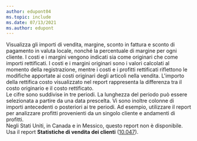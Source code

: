 ```yaml
---
author: edupont04
ms.topic: include
ms.date: 07/13/2021
ms.author: edupont
---
```

Visualizza gli importi di vendita, margine, sconto in fattura e sconto di pagamento in valuta locale, nonché la percentuale di margine per ogni cliente. I costi e i margini vengono indicati sia come originari che come importi rettificati. I costi e i margini originari sono i valori calcolati al momento della registrazione, mentre i costi e i profitti rettificati riflettono le modifiche apportate ai costi originari degli articoli nella vendita. L'importo della rettifica costo visualizzato nel report rappresenta la differenza tra il costo originario e il costo rettificato.<br>Le cifre sono suddivise in tre periodi. La lunghezza del periodo può essere selezionata a partire da una data prescelta. Vi sono inoltre colonne di importi antecedenti o posteriori ai tre periodi. Ad esempio, utilizzare il report per analizzare profitti provenienti da un singolo cliente e andamenti di profitti.<br>Negli Stati Uniti, in Canada e in Messico, questo report non è disponibile. Usa il report **Statistiche di vendita dei clienti** ([10.047](https://businesscentral.dynamics.com?report=10047)).

